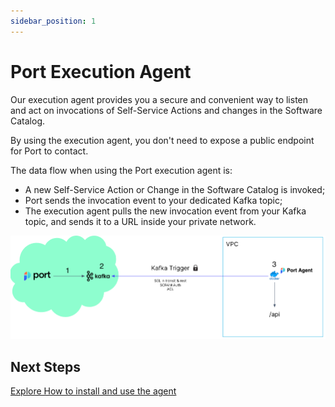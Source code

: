 ```yaml
---
sidebar_position: 1
---
```


# Port Execution Agent

Our execution agent provides you a secure and convenient way to listen and act on invocations of Self-Service Actions and changes in the Software Catalog.

By using the execution agent, you don't need to expose a public endpoint for Port to contact.

The data flow when using the Port execution agent is:

- A new Self-Service Action or Change in the Software Catalog is invoked;
- Port sends the invocation event to your dedicated Kafka topic;
- The execution agent pulls the new invocation event from your Kafka topic, and sends it to a URL inside your private network.

![Port Agent Architecture](../../../../static/img/platform-overview/self-service-actions/portAgentArchitecture.png)

## Next Steps

[Explore How to install and use the agent](./quickstart)

